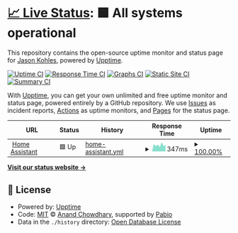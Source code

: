 # [📈 Live Status](https://status.kohlesfamily.org): <!--live status--> **🟩 All systems operational**

This repository contains the open-source uptime monitor and status page for [Jason Kohles](http://www.jasonkohles.com), powered by [Upptime](https://github.com/upptime/upptime).

[![Uptime CI](https://github.com/jasonk/status/workflows/Uptime%20CI/badge.svg)](https://github.com/jasonk/status/actions?query=workflow%3A%22Uptime+CI%22)
[![Response Time CI](https://github.com/jasonk/status/workflows/Response%20Time%20CI/badge.svg)](https://github.com/jasonk/status/actions?query=workflow%3A%22Response+Time+CI%22)
[![Graphs CI](https://github.com/jasonk/status/workflows/Graphs%20CI/badge.svg)](https://github.com/jasonk/status/actions?query=workflow%3A%22Graphs+CI%22)
[![Static Site CI](https://github.com/jasonk/status/workflows/Static%20Site%20CI/badge.svg)](https://github.com/jasonk/status/actions?query=workflow%3A%22Static+Site+CI%22)
[![Summary CI](https://github.com/jasonk/status/workflows/Summary%20CI/badge.svg)](https://github.com/jasonk/status/actions?query=workflow%3A%22Summary+CI%22)

With [Upptime](https://upptime.js.org), you can get your own unlimited and free uptime monitor and status page, powered entirely by a GitHub repository. We use [Issues](https://github.com/jasonk/status/issues) as incident reports, [Actions](https://github.com/jasonk/status/actions) as uptime monitors, and [Pages](https://status.kohlesfamily.org) for the status page.

<!--start: status pages-->
<!-- This summary is generated by Upptime (https://github.com/upptime/upptime) -->
<!-- Do not edit this manually, your changes will be overwritten -->
<!-- prettier-ignore -->
| URL | Status | History | Response Time | Uptime |
| --- | ------ | ------- | ------------- | ------ |
| <img alt="" src="https://icons.duckduckgo.com/ip3/homeassistant.kohlesfamily.org.ico" height="13"> [Home Assistant](https://homeassistant.kohlesfamily.org) | 🟩 Up | [home-assistant.yml](https://github.com/jasonk/status/commits/HEAD/history/home-assistant.yml) | <details><summary><img alt="Response time graph" src="./graphs/home-assistant/response-time-week.png" height="20"> 347ms</summary><br><a href="https://status.kohlesfamily.org/history/home-assistant"><img alt="Response time 322" src="https://img.shields.io/endpoint?url=https%3A%2F%2Fraw.githubusercontent.com%2Fjasonk%2Fstatus%2FHEAD%2Fapi%2Fhome-assistant%2Fresponse-time.json"></a><br><a href="https://status.kohlesfamily.org/history/home-assistant"><img alt="24-hour response time 354" src="https://img.shields.io/endpoint?url=https%3A%2F%2Fraw.githubusercontent.com%2Fjasonk%2Fstatus%2FHEAD%2Fapi%2Fhome-assistant%2Fresponse-time-day.json"></a><br><a href="https://status.kohlesfamily.org/history/home-assistant"><img alt="7-day response time 347" src="https://img.shields.io/endpoint?url=https%3A%2F%2Fraw.githubusercontent.com%2Fjasonk%2Fstatus%2FHEAD%2Fapi%2Fhome-assistant%2Fresponse-time-week.json"></a><br><a href="https://status.kohlesfamily.org/history/home-assistant"><img alt="30-day response time 322" src="https://img.shields.io/endpoint?url=https%3A%2F%2Fraw.githubusercontent.com%2Fjasonk%2Fstatus%2FHEAD%2Fapi%2Fhome-assistant%2Fresponse-time-month.json"></a><br><a href="https://status.kohlesfamily.org/history/home-assistant"><img alt="1-year response time 322" src="https://img.shields.io/endpoint?url=https%3A%2F%2Fraw.githubusercontent.com%2Fjasonk%2Fstatus%2FHEAD%2Fapi%2Fhome-assistant%2Fresponse-time-year.json"></a></details> | <details><summary><a href="https://status.kohlesfamily.org/history/home-assistant">100.00%</a></summary><a href="https://status.kohlesfamily.org/history/home-assistant"><img alt="All-time uptime 100.00%" src="https://img.shields.io/endpoint?url=https%3A%2F%2Fraw.githubusercontent.com%2Fjasonk%2Fstatus%2FHEAD%2Fapi%2Fhome-assistant%2Fuptime.json"></a><br><a href="https://status.kohlesfamily.org/history/home-assistant"><img alt="24-hour uptime 100.00%" src="https://img.shields.io/endpoint?url=https%3A%2F%2Fraw.githubusercontent.com%2Fjasonk%2Fstatus%2FHEAD%2Fapi%2Fhome-assistant%2Fuptime-day.json"></a><br><a href="https://status.kohlesfamily.org/history/home-assistant"><img alt="7-day uptime 100.00%" src="https://img.shields.io/endpoint?url=https%3A%2F%2Fraw.githubusercontent.com%2Fjasonk%2Fstatus%2FHEAD%2Fapi%2Fhome-assistant%2Fuptime-week.json"></a><br><a href="https://status.kohlesfamily.org/history/home-assistant"><img alt="30-day uptime 100.00%" src="https://img.shields.io/endpoint?url=https%3A%2F%2Fraw.githubusercontent.com%2Fjasonk%2Fstatus%2FHEAD%2Fapi%2Fhome-assistant%2Fuptime-month.json"></a><br><a href="https://status.kohlesfamily.org/history/home-assistant"><img alt="1-year uptime 100.00%" src="https://img.shields.io/endpoint?url=https%3A%2F%2Fraw.githubusercontent.com%2Fjasonk%2Fstatus%2FHEAD%2Fapi%2Fhome-assistant%2Fuptime-year.json"></a></details>

<!--end: status pages-->

[**Visit our status website →**](https://status.kohlesfamily.org)

## 📄 License

- Powered by: [Upptime](https://github.com/upptime/upptime)
- Code: [MIT](./LICENSE) © [Anand Chowdhary](https://anandchowdhary.com), supported by [Pabio](https://pabio.com)
- Data in the `./history` directory: [Open Database License](https://opendatacommons.org/licenses/odbl/1-0/)
